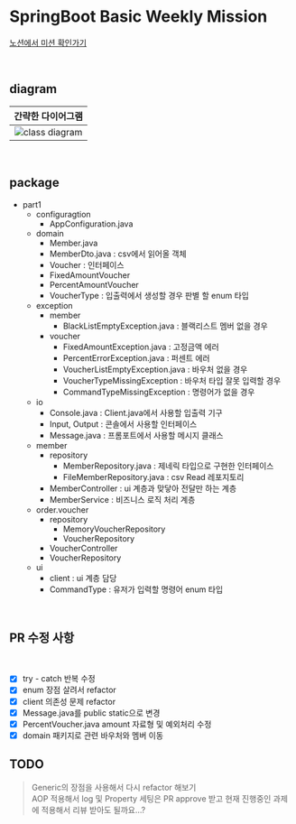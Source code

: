 # SpringBoot Basic Weekly Mission

[노션에서 미션 확인가기](https://www.notion.so/backend-devcourse/Part1-3-38f57acca0dd490db11393701417943a)

</br>

## diagram

|                                         간략한 다이어그램                                         |
| :-----------------------------------------------------------------------------------------------: |
| ![class diagram](https://github.com/jki503/springboot-basic/blob/main/class_diagram.png?raw=true) |

</br>

## package

- part1
  - configuragtion
    - AppConfiguration.java
  - domain
    - Member.java
    - MemberDto.java : csv에서 읽어올 객체
    - Voucher : 인터페이스
    - FixedAmountVoucher
    - PercentAmountVoucher
    - VoucherType : 입출력에서 생성할 경우 판별 할 enum 타입
  - exception
    - member
      - BlackListEmptyException.java : 블랙리스트 멤버 없을 경우
    - voucher
      - FixedAmountException.java : 고정금액 에러
      - PercentErrorException.java : 퍼센트 에러
      - VoucherListEmptyException.java : 바우처 없을 경우
      - VoucherTypeMissingException : 바우처 타입 잘못 입력할 경우
      - CommandTypeMissingException : 명령어가 없을 경우
  - io
    - Console.java : Client.java에서 사용할 입출력 기구
    - Input, Output : 콘솔에서 사용할 인터페이스
    - Message.java : 프롬포트에서 사용할 메시지 클래스
  - member
    - repository
      - MemberRepository.java : 제네릭 타입으로 구현한 인터페이스
      - FileMemberRepository.java : csv Read 레포지토리
    - MemberController : ui 계층과 맞닿아 전달만 하는 계층
    - MemberService : 비즈니스 로직 처리 계층
  - order.voucher
    - repository
      - MemoryVoucherRepository
      - VoucherRepository
    - VoucherController
    - VoucherRepository
  - ui
    - client : ui 계층 담당
    - CommandType : 유저가 입력할 명령어 enum 타입

</br>

## **PR 수정 사항**

</br>

- [x] try - catch 반복 수정
- [x] enum 장점 살려서 refactor
- [x] client 의존성 문제 refactor
- [x] Message.java를 public static으로 변경
- [x] PercentVoucher.java amount 자료형 및 예외처리 수정
- [x] domain 패키지로 관련 바우처와 멤버 이동

## **TODO**

> Generic의 장점을 사용해서 다시 refactor 해보기  
> AOP 적용해서 log 및 Property 세팅은
> PR approve 받고 현재 진행중인 과제에 적용해서 리뷰 받아도 될까요...?
